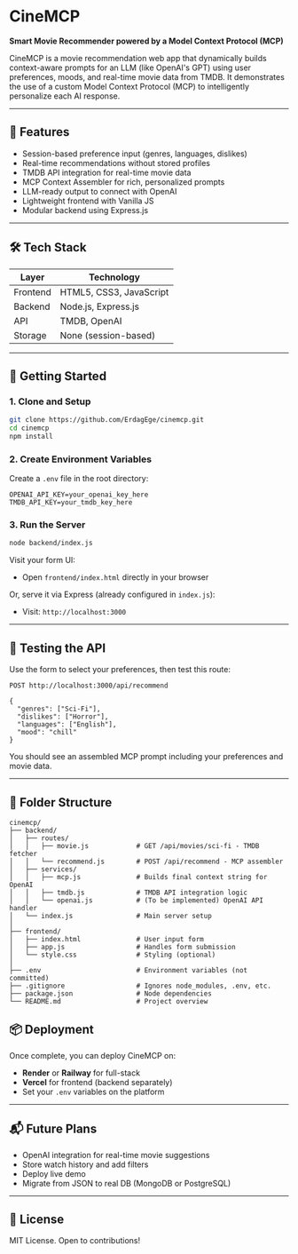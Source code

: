 # CineMCP

**Smart Movie Recommender powered by a Model Context Protocol (MCP)**

CineMCP is a movie recommendation web app that dynamically builds context-aware prompts for an LLM (like OpenAI's GPT) using user preferences, moods, and real-time movie data from TMDB. It demonstrates the use of a custom Model Context Protocol (MCP) to intelligently personalize each AI response.

---

## 🎯 Features

* Session-based preference input (genres, languages, dislikes)
* Real-time recommendations without stored profiles
* TMDB API integration for real-time movie data
* MCP Context Assembler for rich, personalized prompts
* LLM-ready output to connect with OpenAI
* Lightweight frontend with Vanilla JS
* Modular backend using Express.js

---

## 🛠 Tech Stack

| Layer    | Technology               |
| -------- | ------------------------ |
| Frontend | HTML5, CSS3, JavaScript  |
| Backend  | Node.js, Express.js      |
| API      | TMDB, OpenAI             |
| Storage  | None (session-based) |

---

## 🚀 Getting Started

### 1. Clone and Setup

```bash
git clone https://github.com/ErdagEge/cinemcp.git
cd cinemcp
npm install
```

### 2. Create Environment Variables

Create a `.env` file in the root directory:

```env
OPENAI_API_KEY=your_openai_key_here
TMDB_API_KEY=your_tmdb_key_here
```

### 3. Run the Server

```bash
node backend/index.js
```

Visit your form UI:

* Open `frontend/index.html` directly in your browser

Or, serve it via Express (already configured in `index.js`):

* Visit: `http://localhost:3000`

---

## 🧪 Testing the API

Use the form to select your preferences, then test this route:

```
POST http://localhost:3000/api/recommend

{
  "genres": ["Sci-Fi"],
  "dislikes": ["Horror"],
  "languages": ["English"],
  "mood": "chill"
}
```

You should see an assembled MCP prompt including your preferences and movie data.

---

## 📁 Folder Structure

```
cinemcp/
├── backend/
│   ├── routes/
│   │   ├── movie.js            # GET /api/movies/sci-fi - TMDB fetcher
│   │   └── recommend.js        # POST /api/recommend - MCP assembler
│   ├── services/
│   │   ├── mcp.js              # Builds final context string for OpenAI
│   │   ├── tmdb.js             # TMDB API integration logic
│   │   └── openai.js           # (To be implemented) OpenAI API handler
│   └── index.js                # Main server setup
│
├── frontend/
│   ├── index.html              # User input form
│   ├── app.js                  # Handles form submission
│   └── style.css               # Styling (optional)
│
├── .env                        # Environment variables (not committed)
├── .gitignore                  # Ignores node_modules, .env, etc.
├── package.json                # Node dependencies
└── README.md                   # Project overview
```


## 📦 Deployment

Once complete, you can deploy CineMCP on:

* **Render** or **Railway** for full-stack
* **Vercel** for frontend (backend separately)
* Set your `.env` variables on the platform

---

## 📬 Future Plans

* OpenAI integration for real-time movie suggestions
* Store watch history and add filters
* Deploy live demo
* Migrate from JSON to real DB (MongoDB or PostgreSQL)

---

## 📜 License

MIT License. Open to contributions!
